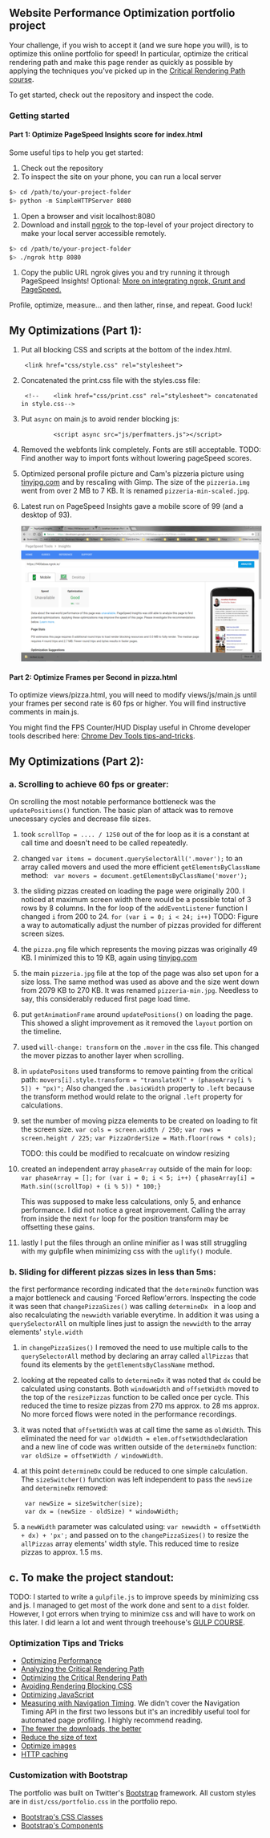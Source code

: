 ## Website Performance Optimization portfolio project

Your challenge, if you wish to accept it (and we sure hope you will), is to optimize this online portfolio for speed! In particular, optimize the critical rendering path and make this page render as quickly as possible by applying the techniques you've picked up in the [Critical Rendering Path course](https://www.udacity.com/course/ud884).

To get started, check out the repository and inspect the code.

### Getting started

#### Part 1: Optimize PageSpeed Insights score for index.html

Some useful tips to help you get started:

1. Check out the repository
1. To inspect the site on your phone, you can run a local server

  ```bash
  $> cd /path/to/your-project-folder
  $> python -m SimpleHTTPServer 8080
  ```

1. Open a browser and visit localhost:8080
1. Download and install [ngrok](https://ngrok.com/) to the top-level of your project directory to make your local server accessible remotely.

  ``` bash
  $> cd /path/to/your-project-folder
  $> ./ngrok http 8080
  ```

1. Copy the public URL ngrok gives you and try running it through PageSpeed Insights! Optional: [More on integrating ngrok, Grunt and PageSpeed.](http://www.jamescryer.com/2014/06/12/grunt-pagespeed-and-ngrok-locally-testing/)

Profile, optimize, measure... and then lather, rinse, and repeat. Good luck!

## My Optimizations (Part 1):

1. Put all blocking CSS and scripts at the bottom of the index.html.

        <link href="css/style.css" rel="stylesheet">

2. Concatenated the print.css file with the styles.css file:
  
        <!--    <link href="css/print.css" rel="stylesheet"> concatenated in style.css-->
3. Put `async` on main.js to avoid render blocking js: 

                <script async src="js/perfmatters.js"></script>

4. Removed the webfonts link completely. Fonts are still acceptable. 
TODO: Find another way to import fonts without lowering pageSpeed scores.

5. Optimized personal profile picture and Cam's pizzeria picture using [tinyjpg.com](https://tinyjpg.com) and by rescaling with Gimp. The size of the ```pizzeria.img``` went from over 2 MB to 7 KB. It is renamed ```pizzeria-min-scaled.jpg```.

6. Latest run on PageSpeed Insights gave a mobile score of 99 (and a desktop of 93).

    ![image](img/PageSpeed-mobile.png)


#### Part 2: Optimize Frames per Second in pizza.html

To optimize views/pizza.html, you will need to modify views/js/main.js until your frames per second rate is 60 fps or higher. You will find instructive comments in main.js. 

You might find the FPS Counter/HUD Display useful in Chrome developer tools described here: [Chrome Dev Tools tips-and-tricks](https://developer.chrome.com/devtools/docs/tips-and-tricks).

## My Optimizations (Part 2):

### a. Scrolling to achieve 60 fps or greater:

On scrolling the most notable performance bottleneck was the ```updatePositions()``` function. The basic plan of attack was to remove unecessary cycles and decrease file sizes.
1. took ```scrollTop = .... / 1250``` out of the for loop as it is a constant at call time and doesn't need to be called repeatedly.
    
2. changed
    ``` var items = document.querySelectorAll('.mover'); ```
to an array called movers and used the more efficient ```getElementsByClassName``` method:
``` var movers = document.getElementsByClassName('mover');```

3. the sliding pizzas created on loading the page were originally 200. I noticed at maximum screen width there would be a possible total of 3 rows by 8 columns. In the for loop of the ```addEventListener``` function I changed ```i``` from 200 to 24.
```for (var i = 0; i < 24; i++)```
TODO: Figure a way to automatically adjust the number of pizzas provided for different screen sizes.
4. the ```pizza.png``` file which represents the moving pizzas was originally 49 KB. I minimized this to 19 KB, again using [tinyjpg.com](http://tinyjpg.com)
5. the main ```pizzeria.jpg``` file at the top of the page was also set upon for a size loss. The same method was used as above and the size went down from 2079 KB to 270 KB. It was renamed ```pizzeria-min.jpg```. Needless to say, this considerably reduced first page load time.
6. put ```getAnimationFrame``` around ```updatePositions()``` on loading the page. This showed a slight improvement as it removed the ```layout``` portion on the timeline.
7. used ```will-change: transform``` on the ```.mover``` in the css file. This changed the mover pizzas to another layer when scrolling.
8. in ```updatePositons``` used transforms to remove painting from the critical path: ````movers[i].style.transform = "translateX(" + (phaseArray[i % 5]) + "px)";````
Also changed the  ```.basicWidth``` property to ```.left``` because the transform method would relate to the orignal ```.left``` property for calculations.

9.  set the number of moving pizza elements to be created on loading to fit the screen size.
                ```var cols = screen.width / 250;```
                ```var rows = screen.height / 225;```
                ```var PizzaOrderSize = Math.floor(rows * cols);```

    TODO: this could be modified to recalcuate on window resizing
    
10. created an independent array ```phaseArray``` outside of the main for loop:
  ```var phaseArray = [];```
    ```for (var i = 0; i < 5; i++) {```
    ```phaseArray[i] = Math.sin((scrollTop) + (i % 5)) * 100;}```

    This was supposed to make less calculations, only 5,  and enhance performance. I did not notice a great improvement. Calling the array from inside the next ``for`` loop for the position transform may be offsetting these gains.

11. lastly I put the files through an online minifier as I was still struggling with my gulpfile when minimizing css with the ```uglify()``` module.

### b. Sliding for different pizzas sizes in less than 5ms:

the first performance recording indicated that the ```determineDx``` function was a major bottleneck and causing 'Forced Reflow'errors. Inspecting the code it was seen that ```changePizzaSizes()``` was calling ```determineDx ``` in a loop and also recalculating the ```newwidth``` variable everytime. In addition it was using a ```querySelectorAll``` on multiple lines just to assign the ```newwidth``` to the array elements' ```style.width```

1. in ```changePizzaSizes()``` I removed the need to use multiple calls to the  ```querySelectorAll``` method by declaring an array called ```allPizzas``` that found its  elements by the ```getElementsByClassName``` method. 

2. looking at the repeated calls to ```determineDx``` it was noted that ```dx``` could be calculated using constants. Both ```windowWidth``` and ```offsetWidth``` moved to the top of the ```resizePizzas``` function to be called once per cycle. This reduced the time to resize pizzas from 270 ms approx. to  28 ms approx. No more forced flows were noted in the performance recordings.

3. it was noted that ```offsetWidth``` was at call time the same as ```oldWidth```. This eliminated the need for ```var oldWidth = elem.offsetWidth```declaration and a new line of code was written outside of the ```determineDx``` function: ```var oldSize = offsetWidth / windowWidth```.

4. at this point ```determineDx``` could be reduced to one simple calculation. The ```sizeSwitcher()``` function was left independent to pass the ```newSize``` and ```determineDx``` removed:

        var newSize = sizeSwitcher(size);   
        var dx = (newSize - oldSize) * windowWidth; 

    
5. a ```newWidth``` parameter was calculated using: 
    ```var newwidth = offsetWidth + dx) + 'px';``` and passed on to the ```changePizzaSizes()``` to resize the ```allPizzas``` array elements' width style.
This reduced time to resize pizzas to approx. 1.5 ms. 



## c. To make the project standout:
TODO: I started to write a ```gulpfile.js``` to improve speeds by minimizing css and js. I managed to get most of the work done and sent to a ```dist``` folder. However, I got errors when trying to minimize css and will have to work on this later. I did learn a lot and went through treehouse's [GULP COURSE](https://teamtreehouse.com/library/gulp-basics).



### Optimization Tips and Tricks
* [Optimizing Performance](https://developers.google.com/web/fundamentals/performance/ "web performance")
* [Analyzing the Critical Rendering Path](https://developers.google.com/web/fundamentals/performance/critical-rendering-path/analyzing-crp.html "analyzing crp")
* [Optimizing the Critical Rendering Path](https://developers.google.com/web/fundamentals/performance/critical-rendering-path/optimizing-critical-rendering-path.html "optimize the crp!")
* [Avoiding Rendering Blocking CSS](https://developers.google.com/web/fundamentals/performance/critical-rendering-path/render-blocking-css.html "render blocking css")
* [Optimizing JavaScript](https://developers.google.com/web/fundamentals/performance/critical-rendering-path/adding-interactivity-with-javascript.html "javascript")
* [Measuring with Navigation Timing](https://developers.google.com/web/fundamentals/performance/critical-rendering-path/measure-crp.html "nav timing api"). We didn't cover the Navigation Timing API in the first two lessons but it's an incredibly useful tool for automated page profiling. I highly recommend reading.
* <a href="https://developers.google.com/web/fundamentals/performance/optimizing-content-efficiency/eliminate-downloads.html">The fewer the downloads, the better</a>
* <a href="https://developers.google.com/web/fundamentals/performance/optimizing-content-efficiency/optimize-encoding-and-transfer.html">Reduce the size of text</a>
* <a href="https://developers.google.com/web/fundamentals/performance/optimizing-content-efficiency/image-optimization.html">Optimize images</a>
* <a href="https://developers.google.com/web/fundamentals/performance/optimizing-content-efficiency/http-caching.html">HTTP caching</a>

### Customization with Bootstrap
The portfolio was built on Twitter's <a href="http://getbootstrap.com/">Bootstrap</a> framework. All custom styles are in `dist/css/portfolio.css` in the portfolio repo.

* <a href="http://getbootstrap.com/css/">Bootstrap's CSS Classes</a>
* <a href="http://getbootstrap.com/components/">Bootstrap's Components</a>
